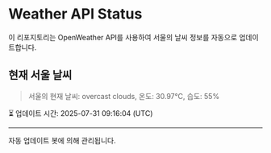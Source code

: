 
# Weather API Status

이 리포지토리는 OpenWeather API를 사용하여 서울의 날씨 정보를 자동으로 업데이트합니다.

## 현재 서울 날씨
> 서울의 현재 날씨: overcast clouds, 온도: 30.97°C, 습도: 55%

⏳ 업데이트 시간: 2025-07-31 09:16:04 (UTC)

---
자동 업데이트 봇에 의해 관리됩니다.
